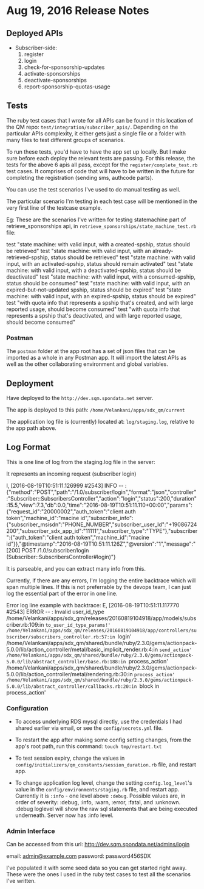 # Aug 19, 2016 Release Notes

## Deployed APIs
* Subscriber-side:
  1) register
  2) login
  3) check-for-sponsorship-updates
  4) activate-sponsorships
  5) deactivate-sponsorships
  6) report-sponsorship-quotas-usage

## Tests
The ruby test cases that I wrote for all APIs can be found in this location of the QM repo: `test/integration/subscriber_apis/`. Depending on the particular APIs complexity, it either gets just a single file or a folder with many files to test different groups of scenarios.

To run these tests, you'd have to have the app set up locally. But I make sure before each deploy the relevant tests are passing. For this release, the tests for the above 6 apis all pass, except for the `register/complete_test.rb` test cases. It comprises of code that will have to be written in the future for completing the registration (sending sms, authcode parts).

You can use the test scenarios I've used to do manual testing as well.

The particular scenario I'm testing in each test case will be mentioned in the very first line of the testcase example.

Eg: These are the scenarios I've written for testing statemachine part of retrieve_sponsorships api, in `retrieve_sponsorships/state_machine_test.rb` file:


  test "state machine: with valid input, with a created-spship, status should be retrieved"
  test "state machine: with valid input, with an already-retrieved-spship, status should be retrieved"
  test "state machine: with valid input, with an activated-spship, status should remain activated"
  test "state machine: with valid input, with a deactivated-spship, status should be deactivated"
  test "state machine: with valid input, with a consumed-spship, status should be consumed"
  test "state machine: with valid input, with an expired-but-not-updated spship, status should be expired"
  test "state machine: with valid input, with an expired-spship, status should be expired"
  test "with quota info that represents a spship that's created, and with large reported usage, should become consumed"
  test "with quota info that represents a spship that's deactivated, and with large reported usage, should become consumed"

### Postman
The `postman` folder at the app root has a set of json files that can be imported as a whole in any Postman app. It will import the latest APIs as well as the other collaborating environment and global variables.

## Deployment
Have deployed to the `http://dev.sqm.spondata.net` server.

The app is deployed to this path:
`/home/Velankani/apps/sdx_qm/current`

The application log file is (currently) located at:
`log/staging.log`, relative to the app path above.

## Log Format

This is one line of log from the staging.log file in the server:

It represents an incoming request (subscriber login)

I, [2016-08-19T10:51:11.126999 #2543]  INFO -- : {"method":"POST","path":"/1.0/subscriber/login","format":"json","controller":"Subscriber::SubscribersController","action":"login","status":200,"duration":15.5,"view":7.3,"db":0.0,"time":"2016-08-19T10:51:11.110+00:00","params":{"request_id":"20000002","auth_token":"client auth token","machine_id":"macine id","subscriber_info":{"subscriber_msisdn":"PHONE_NUMBER","subscriber_user_Id":"+19086724200","subscriber_sdx_app_id":"11111","subscriber_type":"TYPE"},"subscriber":{"auth_token":"client auth token","machine_id":"macine id"}},"@timestamp":"2016-08-19T10:51:11.126Z","@version":"1","message":"[200] POST /1.0/subscriber/login (Subscriber::SubscribersController#login)"}

It is parseable, and you can extract many info from this.

Currently, if there are any errors, I'm logging the entire backtrace which will span multiple lines. If this is not preferrable by the devops team, I can just log the essential part of the error in one line.

Error log line example with backtrace:
E, [2016-08-19T10:51:11.117770 #2543] ERROR -- : Invalid user_id_type
/home/Velankani/apps/sdx_qm/releases/20160819104918/app/models/subscriber.rb:109:in `to_user_id_type_params!'
/home/Velankani/apps/sdx_qm/releases/20160819104918/app/controllers/subscriber/subscribers_controller.rb:57:in `login'
/home/Velankani/apps/sdx_qm/shared/bundle/ruby/2.3.0/gems/actionpack-5.0.0/lib/action_controller/metal/basic_implicit_render.rb:4:in `send_action'
/home/Velankani/apps/sdx_qm/shared/bundle/ruby/2.3.0/gems/actionpack-5.0.0/lib/abstract_controller/base.rb:188:in `process_action'
/home/Velankani/apps/sdx_qm/shared/bundle/ruby/2.3.0/gems/actionpack-5.0.0/lib/action_controller/metal/rendering.rb:30:in `process_action'
/home/Velankani/apps/sdx_qm/shared/bundle/ruby/2.3.0/gems/actionpack-5.0.0/lib/abstract_controller/callbacks.rb:20:in `block in process_action'


### Configuration
* To access underlying RDS mysql directly, use the credentials I had shared earlier via email, or see the `config/secrets.yml` file.

* To restart the app after making some config setting changes, from the app's root path, run this command:
`touch tmp/restart.txt`

* To test session expiry, change the values in `config/initializers/qm_constants/session_duration.rb` file, and restart app.

* To change application log level, change the setting `config.log_level`'s value in the `config/environments/staging.rb` file, and restart app. Currently it is `:info` - one level above `:debug`. Possible values are, in order of severity: :debug, :info, :warn, :error, :fatal, and :unknown. :debug loglevel will show the raw sql statements that are being executed underneath. Server now has :info level.


### Admin Interface
Can be accessed from this url:
http://dev.sqm.spondata.net/admins/login

email: admin@example.com
password: password456SDX

I've populated it with some seed data so you can get started right away. These were the ones I used in the ruby test cases to test all the scenarios I've written.
